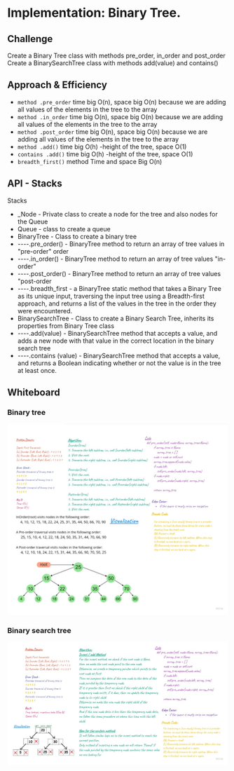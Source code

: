 # Implementation: Binary Tree.

## Challenge
Create a Binary Tree class with methods pre_order, in_order and post_order Create a BinarySearchTree class with methods add(value) and contains()

## Approach & Efficiency
 - `method .pre_order` time big O(n), space big O(n) because we are adding all values of the elements in the tree to the array
-  `method .in_order` time big O(n), space big O(n) because we are adding all values of the elements in the tree to the array
 - `method .post_order` time big O(n), space big O(n) because we are adding all values of the elements in the tree to the array
 - `method .add()` time big O(h) -height of the tree, space O(1)
 - `contains .add()` time big O(h) -height of the tree, space O(1)
-  `breadth_first()` method Time and space Big O(n)

## API - Stacks
Stacks
-	_Node - Private class to create a node for the tree and also nodes for the Queue 
-	Queue - class to create a queue
-	BinaryTree - Class to create a binary tree
-	----.pre_order() - BinaryTree method to return an array of tree values in "pre-order" order
-	----.in_order() - BinaryTree method to return an array of tree values "in-order"
-	----.post_order() - BinaryTree method to return an array of tree values "post-order
-	----.breadth_first - a BinaryTree static method that takes a Binary Tree as its unique input, traversing the input tree using a Breadth-first approach, and returns a list of the values in the tree in the order they were encountered.
-	BinarySearchTree - Class to create a Binary Search Tree, inherits its properties from Binary Tree class
-	----.add(value) - BinarySearchTree method that accepts a value, and adds a new node with that value in the correct location in the binary search tree
-	----.contains (value) - BinarySearchTree method that accepts a value, and returns a Boolean indicating whether or not the value is in the tree at least once.



## Whiteboard 

### Binary tree
![alt text](./bst.jpg "Binary search tree")

### Binary search tree
![alt text](./bst2.jpg "Binary search tree")




